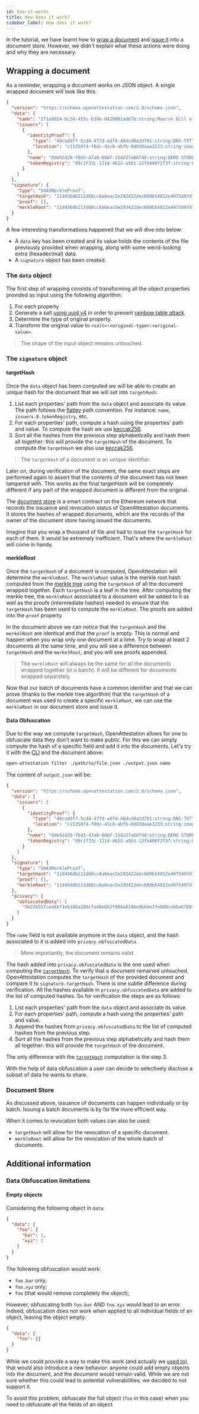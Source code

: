 ```yaml
---
id: how-it-works
title: How does it work?
sidebar_label: How does it work?
---
```


In the tutorial, we have learnt how to [wrap a document](/docs/verifiable-document/wrapping-document) and [issue it](/docs/verifiable-document/issuing-document) into a document store. However, we didn't explain what these actions were doing and why they are necessary.

## Wrapping a document

As a reminder, wrapping a document works on JSON object. A single wrapped document will look like this:

```json
{
  "version": "https://schema.openattestation.com/2.0/schema.json",
  "data": {
    "name": "2f1a9924-bc38-455c-b39e-6420001ad67b:string:Maersk Bill of Lading",
    "issuers": [
      {
        "identityProof": {
          "type": "40caddff-5cd4-477d-adf4-48dcd0a2d761:string:DNS-TXT",
          "location": "c15358f4-f0dc-41c8-abfb-0d030aae3233:string:imaginative-amber-ferret.sandbox.openattestation.com"
        },
        "name": "0de92429-f8d3-47a0-868f-154227a66f40:string:DEMO STORE",
        "tokenRegistry": "89c1f33c-121d-4622-a561-12fb400f2f3f:string:0x8194648f40ED07F841fA357Bf52CBE8D6d7ce48D"
      }
    ]
  },
  "signature": {
    "type": "SHA3MerkleProof",
    "targetHash": "11d456db211d68cc8a6eac5e293422dec669b54812e4975497d7099467335987",
    "proof": [],
    "merkleRoot": "11d456db211d68cc8a6eac5e293422dec669b54812e4975497d7099467335987"
  }
}
```

A few interesting transformations happened that we will dive into below:

- A `data` key has been created and its value holds the contents of the file previously provided when wrapping, along with some weird-looking extra (hexadecimal) data.
- A `signature` object has been created.

### The `data` object

The first step of wrapping consists of transforming all the object properties provided as input using the following algorithm:

1. For each property
1. Generate a salt [using uuid v4](https://www.npmjs.com/package/uuid) in order to prevent [rainbow table attack](https://en.wikipedia.org/wiki/Rainbow_table).
1. Determine the type of original property.
1. Transform the original value to `<salt>:<original-type>:<original-value>`.

> The shape of the input object remains untouched.

### The `signature` object

#### targetHash

Once the `data` object has been computed we will be able to create an unique hash for the document that we will set into `targetHash`:

1. List each properties' path from the `data` object and associate its value. The path follows the [flatley](https://github.com/antony/flatley) path convention. For instance: `name`, `issuers.0.tokenRegistry`, etc.
1. For each properties' path, compute a hash using the properties' path and value. To compute the hash we use [keccak256](https://en.wikipedia.org/wiki/SHA-3).
1. Sort all the hashes from the previous step alphabetically and hash them all together: this will provide the `targetHash` of the document. To compute the `targetHash` we also use [keccak256](https://en.wikipedia.org/wiki/SHA-3).

> The `targetHash` of a document is an unique identifier.

Later on, during verification of the document, the same exact steps are performed again to assert that the contents of the document has not been tampered with. This works as the final targetHash will be completely different if any part of the wrapped document is different from the original.

The [document store](/docs/verifiable-document/document-store) is a smart contract on the Ethereum network that records the issuance and revocation status of OpenAttestation documents. It stores the hashes of wrapped documents, which are the records of the owner of the document store having issued the documents.

Imagine that you wrap a thousand of file and had to issue the `targetHash` for each of them. It would be extremely inefficient. That's where the `merkleRoot` will come in handy.

#### merkleRoot

Once the `targetHash` of a document is computed, OpenAttestation will determine the `merkleRoot`. The `merkleRoot` value is the merkle root hash computed from the [merkle tree](https://en.wikipedia.org/wiki/Merkle_tree) using the `targetHash` of all the document wrapped together. Each `targetHash` is a leaf in the tree. After computing the merkle tree, the `merkleRoot` associated to a document will be added to it as well as the proofs (intermediate hashes) needed to ensure that the `targetHash` has been used to compute the `merkleRoot`. The proofs are added into the `proof` property.

In the document above we can notice that the `targetHash` and the `merkelRoot` are identical and that the `proof` is empty. This is normal and happen when you wrap only one document at a time. Try to wrap at least 2 documents at the same time, and you will see a difference between `targetHash` and the `merkelRoot`, and you will see proofs appended.

> The `merkleRoot` will always be the same for all the documents wrapped together (in a batch). It will be different for documents wrapped separately.

Now that our batch of documents have a common identifier and that we can prove (thanks to the merkle tree algorithm) that the `targetHash` of a document was used to create a specific `merkleRoot`, we can use the `merkleRoot` in our document store and issue it.

#### Data Obfuscation

Due to the way we compute `targetHash`, OpenAttestation allows for one to obfuscate data they don't want to make public. For this we can simply compute the hash of a specific field and add it into the documents. Let's try it with the [CLI](/docs/component/open-attestation-cli) and the document above:

```bash
open-attestation filter ./path/to/file.json ./output.json name
```

The content of `output.json` will be:

```json
{
  "version": "https://schema.openattestation.com/2.0/schema.json",
  "data": {
    "issuers": [
      {
        "identityProof": {
          "type": "40caddff-5cd4-477d-adf4-48dcd0a2d761:string:DNS-TXT",
          "location": "c15358f4-f0dc-41c8-abfb-0d030aae3233:string:imaginative-amber-ferret.sandbox.openattestation.com"
        },
        "name": "0de92429-f8d3-47a0-868f-154227a66f40:string:DEMO STORE",
        "tokenRegistry": "89c1f33c-121d-4622-a561-12fb400f2f3f:string:0x8194648f40ED07F841fA357Bf52CBE8D6d7ce48D"
      }
    ]
  },
  "signature": {
    "type": "SHA3MerkleProof",
    "targetHash": "11d456db211d68cc8a6eac5e293422dec669b54812e4975497d7099467335987",
    "proof": [],
    "merkleRoot": "11d456db211d68cc8a6eac5e293422dec669b54812e4975497d7099467335987"
  },
  "privacy": {
    "obfuscatedData": [
      "9d22655fcee6bf3eb10ba280cfa40e662f004a819be0b64e2fe9d0cebba6788f"
    ]
  }
}
```

The `name` field is not available anymore in the `data` object, and the hash associated to it is added into `privacy.obfuscatedData`.

> More importantly, the document remains valid.

The hash added into `privacy.obfuscatedData` is the one used when computing the [`targetHash`](#targethash). To verify that a document remained untouched, OpenAttestation computes the `targetHash` of the provided document and compare it to `signature.targetHash`. There is one subtle difference during verification. All the hashes available in `privacy.obfuscatedData` are added to the list of computed hashes. So for verification the steps are as follows:

1. List each properties' path from the `data` object and associate its value.
1. For each properties' path, compute a hash using the properties' path and value.
1. Append the hashes from `privacy.obfuscatedData` to the list of computed hashes from the previous step.
1. Sort all the hashes from the previous step alphabetically and hash them all together: this will provide the `targetHash` of the document.

The only difference with the [`targetHash`](#targethash) computation is the step 3.

With the help of data obfuscation a user can decide to selectively disclose a subset of data he wants to share.

### Document Store

As discussed above, issuance of documents can happen individually or by batch. Issuing a batch documents is by far the more efficient way.

When it comes to revocation both values can also be used:

- `targetHash` will allow for the revocation of a specific document.
- `merkleRoot` will allow for the revocation of the whole batch of documents.

## Additional information

### Data Obfuscation limitations

#### Empty objects

Considering the following object in `data`:

```json
{
  "data": {
    "foo": {
      "bar": 1,
      "xyz": 2
    }
  }
}
```

The following obfuscation would work:

- `foo.bar` only;
- `foo.xyz` only;
- `foo` (that would remove completely the object);

However, obfuscating both `foo.bar` AND `foo.xyz` would lead to an error. Indeed, obfuscation does not work when applied to all individual fields of an object, leaving the object empty:

```json
{
  "data": {
    "foo": {}
  }
}
```

While we could provide a way to make this work (and actually we [used to](https://github.com/Open-Attestation/open-attestation/commit/a0c783ff399f0d8a3390dcf6173c4287a051082d)), that would also introduce a new behavior: anyone could add empty objects into the document, and the document would remain valid. While we are not sure whether this could lead to potential vulnerabilities, we decided to not support it.

To avoid this problem, obfuscate the full object (`foo` in this case) when you need to obfuscate all the fields of an object.
